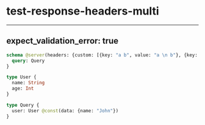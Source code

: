 # test-response-headers-multi

---
expect_validation_error: true
---

```graphql @server
schema @server(headers: {custom: [{key: "a b", value: "a \n b"}, {key: "a c", value: "a \n b"}]}) {
  query: Query
}

type User {
  name: String
  age: Int
}

type Query {
  user: User @const(data: {name: "John"})
}
```
